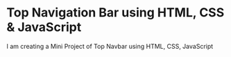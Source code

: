# Top Navigation Bar using HTML, CSS & JavaScript

I am creating a Mini Project of Top Navbar using HTML, CSS, JavaScript
